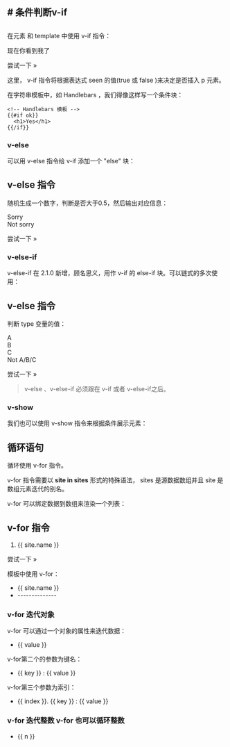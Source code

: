 ## # 条件判断v-if

## 

在元素 和 template 中使用 v-if 指令：

<div id="app">
    <p v-if="seen">现在你看到我了</p>
    <template v-if="ok">
      <h1>菜鸟教程</h1>
      <p>学的不仅是技术，更是梦想！</p>
      <p>哈哈哈，打字辛苦啊！！！</p>
    </template>
</div>

<script>
new Vue({
  el: '#app',
  data: {
    seen: true,
    ok: true
  }
})
</script>

尝试一下 »

这里， v-if 指令将根据表达式 seen 的值(true 或 false )来决定是否插入 p 元素。

在字符串模板中，如 Handlebars ，我们得像这样写一个条件块：

```
<!-- Handlebars 模板 -->
{{#if ok}}
  <h1>Yes</h1>
{{/if}}
```

### v-else

可以用 v-else 指令给 v-if 添加一个 "else" 块：

## v-else 指令

随机生成一个数字，判断是否大于0.5，然后输出对应信息：

<div id="app">
    <div v-if="Math.random() > 0.5">
      Sorry
    </div>
    <div v-else>
      Not sorry
    </div>
</div>

<script>
new Vue({
  el: '#app'
})
</script>

尝试一下 »

### v-else-if

v-else-if 在 2.1.0 新增，顾名思义，用作 v-if 的 else-if 块。可以链式的多次使用：

## v-else 指令

判断 type 变量的值：

<div id="app">
    <div v-if="type === 'A'">
      A
    </div>
    <div v-else-if="type === 'B'">
      B
    </div>
    <div v-else-if="type === 'C'">
      C
    </div>
    <div v-else>
      Not A/B/C
    </div>
</div>

<script>
new Vue({
  el: '#app',
  data: {
    type: 'C'
  }
})
</script>

尝试一下 »

> v-else 、v-else-if 必须跟在 v-if 或者 v-else-if之后。

### v-show

我们也可以使用 v-show 指令来根据条件展示元素：







## 循环语句

循环使用 v-for 指令。

v-for 指令需要以 **site in sites** 形式的特殊语法， sites 是源数据数组并且 site 是数组元素迭代的别名。

v-for 可以绑定数据到数组来渲染一个列表：

## v-for 指令

<div id="app">
  <ol>
    <li v-for="site in sites">
      {{ site.name }}
    </li>
  </ol>
</div>

<script>
new Vue({
  el: '#app',
  data: {
    sites: [
      { name: 'Runoob' },
      { name: 'Google' },
      { name: 'Taobao' }
    ]
  }
})
</script>

尝试一下 »

模板中使用 v-for：

<ul
  <template v-for="site in sites">
    <li>{{ site.name }}</li>
    <li>--------------</li>
  </template>
</ul>





### v-for 迭代对象

v-for 可以通过一个对象的属性来迭代数据：

<div id="app">
  <ul>
    <li v-for="value in object">
    {{ value }}
    </li>
  </ul>
</div>

<script>
new Vue({
  el: '#app',
  data: {
    object: {
      name: '菜鸟教程',
      url: 'http://www.runoob.com',
      slogan: '学的不仅是技术，更是梦想！'
    }
  }
})
</script>



v-for第二个的参数为键名：

<div id="app">
  <ul>
    <li v-for="(value, key) in object">
    {{ key }} : {{ value }}
    </li>
  </ul>
</div>

v-for第三个参数为索引：

<div id="app">
  <ul>
    <li v-for="(value, key, index) in object">
     {{ index }}. {{ key }} : {{ value }}
    </li>
  </ul>
</div>

### v-for 迭代整数         v-for 也可以循环整数

<div id="app">
  <ul>
    <li v-for="n in 10">
     {{ n }}
    </li>
  </ul>
</div>

